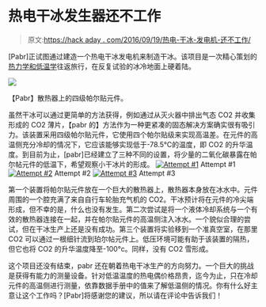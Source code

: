 # 热电干冰发生器还不工作

> 原文:[https://hack aday . com/2016/09/19/热电-干冰-发电机-还不工作/](https://hackaday.com/2016/09/19/thermoelectric-dry-ice-generator-does-not-work-yet/)

[Pabr]正试图通过建造一个热电干冰发电机来制造干冰。该项目是一次精心策划的[热力学和低温学](http://www.pabr.org/carbofreezer/carbofreezer.en.html)往返旅行，在反复试验的冰冷地面上硬着陆。

[![](../Images/b2b8b824d1d140a2cd5d83504114abc7.png)](https://hackaday.com/wp-content/uploads/2016/09/dry-ice-generator-heatsink1_bright.png)

【Pabr】散热器上的四级帕尔贴元件。

虽然干冰可以通过更简单的方法获得，例如通过从灭火器中排出气态 CO2 并收集形成的 CO2 薄片，【pabr 的】方法作为一种更紧凑的固态解决方案确实很有吸引力。该装置采用四级帕尔贴元件，它使用四个帕尔贴级来实现高温差。在元件的高温侧充分冷却的情况下，它应该能够实现低于-78.5℃的温度，即 CO2 的升华温度。到目前为止，[pabr]已经建立了三种不同的设置，将少量的二氧化碳暴露在帕尔帖元件的低温下，希望观察小干冰片的形成。 [![Attempt #1](../Images/1e707f02cf910878dae79adb0c7bffd7.png "dry-ice-generator-icecubes_bright")](https://hackaday.com/dry-ice-generator-icecubes_bright/) Attempt #1 [![Attempt #2](../Images/2e97147f115b23efb30ea7046f0e9b08.png "dry-ice-generator-liquid-cooling1_bright")](https://hackaday.com/dry-ice-generator-liquid-cooling1_bright/) Attempt #2 [![Attempt #3](../Images/884c595bb3022063aacbc339aff08ad4.png "dry-ice-generator-liquid-vacuum_bright")](https://hackaday.com/dry-ice-generator-liquid-vacuum_bright/) Attempt #3

第一个装置将帕尔贴元件放在一个巨大的散热器上，散热器本身放在冰水中。元件周围的一个腔充满了来自自行车轮胎充气机的 CO2。干冰预计将在元件的冷尖端形成，但不幸的是，什么也没有发生。第二次尝试是将一个液体冷却系统与一个有效的散热器连接在一起，并在帕尔贴元件的高温侧注入冰水。一个貌似合理的尝试，但在干冰生产上还是没有成功。第三个装置将实验移到一个准真空室，在那里 CO2 可以通过一根细针流到珀尔帖元件上。低压环境可能有助于该装置的隔热，但它也将 CO2 的升华温度降至-100°c。同样，没有 CO2 雪形成。

这个项目还没有结束，pabr 还在朝着热电干冰生产的方向努力。一个巨大的挑战是获得有能力的测量设备。针对低温温度的热电偶价格昂贵，迄今为止，只在冷却元件的高温侧进行测量，依靠数据手册中的值来了解低温侧的情况。你有什么好主意让这个工作吗？[Pabr]将感谢您的建议，所以请在评论中告诉我们！